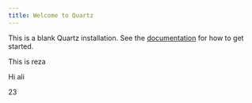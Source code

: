 ```yaml
---
title: Welcome to Quartz
---
```


This is a blank Quartz installation.
See the [documentation](https://quartz.jzhao.xyz) for how to get started.


This is reza

Hi ali

23